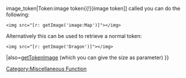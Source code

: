 image_token|Token:image token{{\!}}image token\]\] called  you can do
the following:

``` mtmacro numberLines
<img src="[r: getImage('image:Map')]"></img>
```

Alternatively this can be used to retrieve a normal token:

``` mtmacro numberLines
<img src="[r: getImage('Dragon')]"></img>
```

|also=[getTokenImage](getTokenImage "wikilink") (which you can give the
size as parameter) }}

[Category:Miscellaneous
Function](Category:Miscellaneous_Function "wikilink")